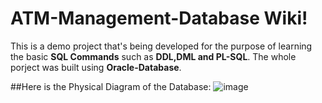 # ATM-Management-Database Wiki!

This is a demo project that's being developed for the purpose of learning the basic **SQL Commands** such as **DDL,DML and PL-SQL**.
The whole porject was built using **Oracle-Database**.

##Here is the Physical Diagram of the Database:
![image](https://github.com/joy07092/ATM-Management-Database/assets/126982931/a9ee52f8-dbdd-4326-8ed3-294bcaf59592)


